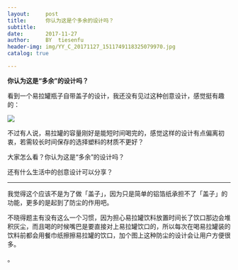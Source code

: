 ```yaml
---
layout:     post
title:      你认为这是个多余的设计吗？
subtitle:   
date:       2017-11-27
author:     BY 	tiesenfu
header-img: img/YY_C_20171127_1511749118325079970.jpg 
catalog: true

---
```





**你认为这是“多余”的设计吗？**

看到一个易拉罐瓶子自带盖子的设计，我还没有见过这种创意设计，感觉挺有趣的：

![](http://ww1.sinaimg.cn/large/8a8395f4gy1fmf7mtwo2aj20jg08nmxo.jpg)

不过有人说，易拉罐的容量刚好是能短时间喝完的，感觉这样的设计有点偏离初衷，若需较长时间保存的选择塑料的材质不更好？

大家怎么看？你认为这是“多余”的设计吗？

还有什么生活中的创意设计可以分享？


---

我觉得这个应该不是为了做「盖子」，因为只是简单的铝箔纸承担不了「盖子」的功能，更多的是起到了防尘的作用吧。

不晓得题主有没有这么一个习惯，因为担心易拉罐饮料放置时间长了饮口那边会堆积灰尘，而且喝的时候嘴巴是要直接对上易拉罐饮口的，所以每次在喝易拉罐装的饮料前都会用餐巾纸擦擦易拉罐的饮口，加个图上这种防尘的设计会让用户方便很多。


。
